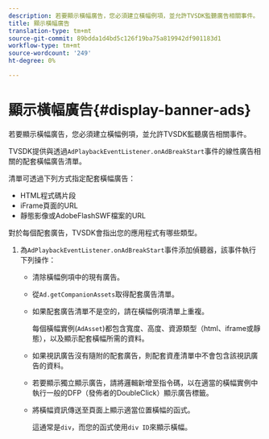 ```yaml
---
description: 若要顯示橫幅廣告，您必須建立橫幅例項，並允許TVSDK監聽廣告相關事件。
title: 顯示橫幅廣告
translation-type: tm+mt
source-git-commit: 89bdda1d4bd5c126f19ba75a819942df901183d1
workflow-type: tm+mt
source-wordcount: '249'
ht-degree: 0%

---
```



# 顯示橫幅廣告{#display-banner-ads}

若要顯示橫幅廣告，您必須建立橫幅例項，並允許TVSDK監聽廣告相關事件。

TVSDK提供與透過`AdPlaybackEventListener.onAdBreakStart`事件的線性廣告相關的配套橫幅廣告清單。

清單可透過下列方式指定配套橫幅廣告：

* HTML程式碼片段
* iFrame頁面的URL
* 靜態影像或AdobeFlashSWF檔案的URL

對於每個配套廣告，TVSDK會指出您的應用程式有哪些類型。

1. 為`AdPlaybackEventListener.onAdBreakStart`事件添加偵聽器，該事件執行下列操作：

   * 清除橫幅例項中的現有廣告。
   * 從`Ad.getCompanionAssets`取得配套廣告清單。
   * 如果配套廣告清單不是空的，請在橫幅例項清單上重複。

      每個橫幅實例(`AdAsset`)都包含寬度、高度、資源類型（html、iframe或靜態），以及顯示配套橫幅所需的資料。
   * 如果視訊廣告沒有隨附的配套廣告，則配套資產清單中不會包含該視訊廣告的資料。
   * 若要顯示獨立顯示廣告，請將邏輯新增至指令碼，以在適當的橫幅實例中執行一般的DFP（發佈者的DoubleClick）顯示廣告標籤。
   * 將橫幅資訊傳送至頁面上顯示適當位置橫幅的函式。

      這通常是`div`，而您的函式使用`div ID`來顯示橫幅。

